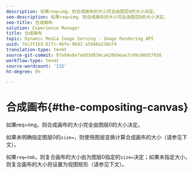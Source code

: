 ```yaml
---
description: 如果req=img，则合成画布的大小完全由图层0的大小决定。
seo-description: 如果req=img，则合成画布的大小完全由图层0的大小决定。
seo-title: 合成画布
solution: Experience Manager
title: 合成画布
topic: Dynamic Media Image Serving - Image Rendering API
uuid: 7ec2f1b3-61fc-4bfe-96d2-a5946a238e74
translation-type: tm+mt
source-git-commit: 97a84e8e7edd3d834ca42069eae7c09c00d57938
workflow-type: tm+mt
source-wordcount: '115'
ht-degree: 0%

---
```



# 合成画布{#the-compositing-canvas}

如果req=img，则合成画布的大小完全由图层0的大小决定。

如果未明确指定图层0的`size=`，则使用图层变换计算合成画布的大小（请参见下文）。

如果`req=tmb`，则复合画布的大小由为图层0指定的`size=`决定；如果未指定大小，则复合画布的大小将设置为视图矩形（请参见下文）。
